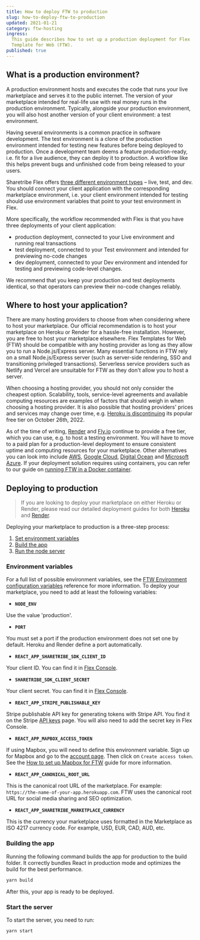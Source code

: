 ```yaml
---
title: How to deploy FTW to production
slug: how-to-deploy-ftw-to-production
updated: 2021-01-21
category: ftw-hosting
ingress:
  This guide describes how to set up a production deployment for Flex
  Template for Web (FTW).
published: true
---
```


## What is a production environment?

A production environment hosts and executes the code that runs your live
marketplace and serves it to the public internet. The version of your
marketplace intended for real-life use with real money runs in the
production environment. Typically, alongside your production
environment, you will also host another version of your client
environment: a test environment.

Having several environments is a common practice in software
development. The test environment is a clone of the production
environment intended for testing new features before being deployed to
production. Once a development team deems a feature production-ready,
i.e. fit for a live audience, they can deploy it to production. A
workflow like this helps prevent bugs and unfinished code from being
released to your users.

Sharetribe Flex offers
[three different environment types](https://www.sharetribe.com/docs/concepts/flex-environments/#environment-types)
– live, test, and dev. You should connect your client application with
the corresponding marketplace environment, i.e. your client environment
intended for testing should use environment variables that point to your
test environment in Flex.

More specifically, the workflow recommended with Flex is that you have
three deployments of your client application:

- production deployment, connected to your Live environment and running
  real transactions
- test deployment, connected to your Test environment and intended for
  previewing no-code changes
- dev deployment, connected to your Dev environment and intended for
  testing and previewing code-level changes.

We recommend that you keep your production and test deployments
identical, so that operators can preview their no-code changes reliably.

## Where to host your application?

There are many hosting providers to choose from when considering where
to host your marketplace. Our official recommendation is to host your
marketplace on Heroku or Render for a hassle-free installation. However,
you are free to host your marketplace elsewhere. Flex Templates for Web
(FTW) should be compatible with any hosting provider as long as they
allow you to run a Node.js/Express server. Many essential functions in
FTW rely on a small Node.js/Express server (such as server-side
rendering, SSO and transitioning privileged transactions). Serverless
service providers such as Netlify and Vercel are unsuitable for FTW as
they don't allow you to host a server.

When choosing a hosting provider, you should not only consider the
cheapest option. Scalability, tools, service-level agreements and
available computing resources are examples of factors that should weigh
in when choosing a hosting provider. It is also possible that hosting
providers' prices and services may change over time, e.g.
[Heroku is discontinuing](https://techcrunch.com/2022/08/25/heroku-announces-plans-to-eliminate-free-plans-blaming-fraud-and-abuse/)
its popular free tier on October 26th, 2022.

As of the time of writing, [Render](https://www.render.com) and
[Fly.io](https://fly.io) continue to provide a free tier, which you can
use, e.g. to host a testing environment. You will have to move to a paid
plan for a production-level deployment to ensure consistent uptime and
computing resources for your marketplace. Other alternatives you can
look into include [AWS](https://aws.amazon.com/),
[Google Cloud](https://cloud.google.com/),
[Digital Ocean](https://www.digitalocean.com/) and
[Microsoft Azure](https://azure.microsoft.com/). If your deployment
solution requires using containers, you can refer to our guide on
[running FTW in a Docker container](/ftw/run-ftw-with-docker/).

## Deploying to production

> If you are looking to deploy your marketplace on either Heroku or
> Render, please read our detailed deployment guides for both
> [Heroku](/ftw/how-to-deploy-ftw-to-heroku/) and
> [Render](/tutorial/deploy-to-render/#deploy-to-render).

Deploying your marketplace to production is a three-step process:

1. [Set environment variables](#environment-variables)
2. [Build the app](#building-the-app)
3. [Run the node server](#starting-the-app)

### Environment variables

For a full list of possible environment variables, see the
[FTW Environment configuration variables](/ftw/ftw-env/) reference for
more information. To deploy your marketplace, you need to add at least
the following variables:

- **`NODE_ENV`**

Use the value 'production'.

- **`PORT`**

You must set a port if the production environment does not set one by
default. Heroku and Render define a port automatically.

- **`REACT_APP_SHARETRIBE_SDK_CLIENT_ID`**

Your client ID. You can find it in
[Flex Console](https://flex-console.sharetribe.com/applications).

- **`SHARETRIBE_SDK_CLIENT_SECRET`**

Your client secret. You can find it in
[Flex Console](https://flex-console.sharetribe.com/applications).

- **`REACT_APP_STRIPE_PUBLISHABLE_KEY`**

Stripe publishable API key for generating tokens with Stripe API. You
find it on the Stripe
[API keys](https://dashboard.stripe.com/account/apikeys) page. You will
also need to add the secret key in Flex Console.

- **`REACT_APP_MAPBOX_ACCESS_TOKEN`**

If using Mapbox, you will need to define this environment variable. Sign
up for Mapbox and go to the
[account page](https://www.mapbox.com/account/access-tokens). Then click
on `Create access token`. See the
[How to set up Mapbox for FTW](/ftw/how-to-set-up-mapbox-for-ftw/) guide
for more information.

- **`REACT_APP_CANONICAL_ROOT_URL`**

This is the canonical root URL of the marketplace. For example:
`https://the-name-of-your-app.herokuapp.com`. FTW uses the canonical
root URL for social media sharing and SEO optimization.

- **`REACT_APP_SHARETRIBE_MARKETPLACE_CURRENCY`**

This is the currency your marketplace uses formatted in the Marketplace
as ISO 4217 currency code. For example, USD, EUR, CAD, AUD, etc.

### Building the app

Running the following command builds the app for production to the build
folder. It correctly bundles React in production mode and optimizes the
build for the best performance.

```bash
yarn build
```

After this, your app is ready to be deployed.

### Start the server

To start the server, you need to run:

```bash
yarn start
```
